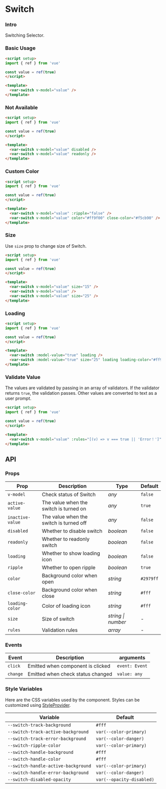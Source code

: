 # Switch

### Intro

Switching Selector.

### Basic Usage

```html
<script setup>
import { ref } from 'vue'

const value = ref(true)
</script>

<template>
  <var-switch v-model="value" />
</template>
```

### Not Available

```html
<script setup>
import { ref } from 'vue'

const value = ref(true)
</script>

<template>
  <var-switch v-model="value" disabled />
  <var-switch v-model="value" readonly />
</template>
```

### Custom Color

```html
<script setup>
import { ref } from 'vue'

const value = ref(true)
</script>

<template>
  <var-switch v-model="value" :ripple="false" />
  <var-switch v-model="value" color="#ff9f00" close-color="#f5cb90" />
</template>
```

### Size

Use `size` prop to change size of Switch.

```html
<script setup>
import { ref } from 'vue'

const value = ref(true)
</script>

<template>
  <var-switch v-model="value" size="15" />
  <var-switch v-model="value" />
  <var-switch v-model="value" size="25" />
</template>
```

### Loading

```html
<script setup>
import { ref } from 'vue'

const value = ref(true)
</script>

<template>
  <var-switch :model-value="true" loading />
  <var-switch :model-value="true" size="25" loading loading-color="#ff9f00" />
</template>
```

### Validate Value

The values are validated by passing in an array of validators. If the validator returns `true`, the validation passes.
Other values are converted to text as a user prompt.

```html
<script setup>
import { ref } from 'vue'

const value = ref(true)
</script>

<template>
  <var-switch v-model="value" :rules="[(v) => v === true || 'Error！']"/>
</template>
```

## API

### Props

| Prop             | Description | Type | Default |
|------------------| -------------- | -------- | ---------- |
| `v-model`        | Check status of Switch	| _any_ | `false` |
| `active-value`   | The value when the switch is turned on	| _any_ | `true` |
| `inactive-value` | The value when the switch is turned off	| _any_ | `false` |
| `disabled`       | Whether to disable switch| _boolean_ | `false` |
| `readonly`       | Whether to readonly switch | _boolean_ | `false` |
| `loading`        | Whether to show loading icon | _boolean_ | `false` |
| `ripple`         | Whether to open ripple | _boolean_ | `true` |
| `color`          | Background color when open | _string_ | `#2979ff` |
| `close-color`    | Background color when close | _string_ | `#fff` |
| `loading-color`  | Color of loading icon | _string_ | `#fff` |
| `size`           | Size of switch | _string \| number_ | - |
| `rules`          | Validation rules | _array_  | - |

### Events

| Event | Description | arguments |
| ----- | -------------- | -------- |
| `click` | Emitted when component is clicked | `event: Event` |
| `change` | Emitted when check status changed | `value: any` |

### Style Variables

Here are the CSS variables used by the component. Styles can be customized using [StyleProvider](#/en-US/style-provider).

| Variable | Default |
| --- | --- |
| `--switch-track-background` | `#fff` |
| `--switch-track-active-background` | `var(--color-primary)` |
| `--switch-track-error-background` | `var(--color-danger)` |
| `--switch-ripple-color` | `var(--color-primary)` |
| `--switch-handle-background` | `#fff` |
| `--switch-handle-color` | `#fff` |
| `--switch-handle-active-background` | `var(--color-primary)` |
| `--switch-handle-error-background` | `var(--color-danger)` |
| `--switch-disabled-opacity` | `var(--opacity-disabled)` |
